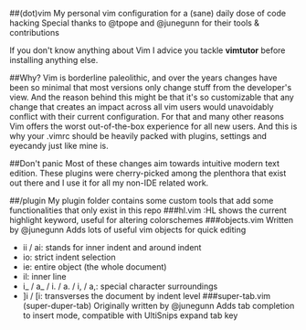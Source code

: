 ##(dot)vim
My personal vim configuration for a (sane) daily dose of code hacking
Special thanks to @tpope and @junegunn for their tools & contributions

If you don't know anything about Vim I advice you tackle **vimtutor** before installing anything else.

##Why?
Vim is borderline paleolithic, and over the years changes have been so minimal that most versions only change stuff from the developer's view. And the reason behind this might be that it's so customizable that any change that creates an impact across all vim users would unavoidably conflict with their current configuration.
For that and many other reasons Vim offers the worst out-of-the-box experience for all new users.
And this is why your .vimrc should be heavily packed with plugins, settings and eyecandy just like mine is.

##Don't panic
Most of these changes aim towards intuitive modern text edition.
These plugins were cherry-picked among the plenthora that exist out there and I use it for all my non-IDE related work.

##/plugin
My plugin folder contains some custom tools that add some functionalities that only exist in this repo
###hl.vim
:HL shows the current highlight keyword, useful for altering colorschemes
###objects.vim
Written by @junegunn
Adds lots of useful vim objects for quick editing
- ii / ai: stands for inner indent and around indent
- io: strict indent selection
- ie: entire object (the whole document)
- il: inner line
- i\_ / a\_ / i. / a. / i, / a,: special character surroundings
- ]i / [i: transverses the document by indent level
###super-tab.vim (super-duper-tab)
Originally written by @junegunn
Adds tab completion to insert mode, compatible with UltiSnips expand tab key

